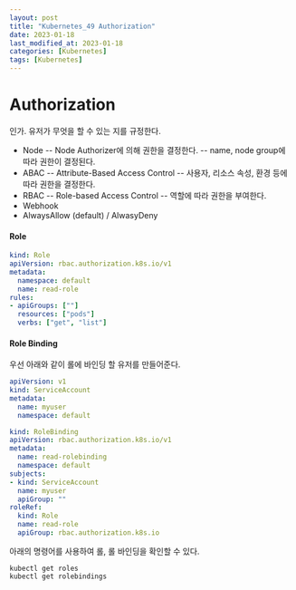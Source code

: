 ```yaml
---
layout: post
title: "Kubernetes_49 Authorization"
date: 2023-01-18
last_modified_at: 2023-01-18
categories: [Kubernetes]
tags: [Kubernetes]
---
```


# Authorization
인가. 유저가 무엇을 할 수 있는 지를 규정한다.

- Node
    -- Node Authorizer에 의해 권한을 결정한다.
    -- name, node group에 따라 권한이 결정된다.
- ABAC
    -- Attribute-Based Access Control
    -- 사용자, 리소스 속성, 환경 등에 따라 권한을 결정한다.
- RBAC
    -- Role-based Access Control
    -- 역할에 따라 권한을 부여한다.
- Webhook
- AlwaysAllow (default) / AlwasyDeny

#### Role
```yaml
kind: Role
apiVersion: rbac.authorization.k8s.io/v1
metadata:
  namespace: default
  name: read-role
rules:
- apiGroups: [""]
  resources: ["pods"]
  verbs: ["get", "list"]
```

#### Role Binding
우선 아래와 같이 롤에 바인딩 할 유저를 만들어준다.
```yaml
apiVersion: v1
kind: ServiceAccount
metadata:
  name: myuser
  namespace: default
```

```yaml
kind: RoleBinding
apiVersion: rbac.authorization.k8s.io/v1
metadata:
  name: read-rolebinding
  namespace: default
subjects:
- kind: ServiceAccount
  name: myuser
  apiGroup: ""
roleRef:
  kind: Role
  name: read-role
  apiGroup: rbac.authorization.k8s.io
```

아래의 명령어를 사용하여 롤, 롤 바인딩을 확인할 수 있다.
```
kubectl get roles
kubectl get rolebindings
```
